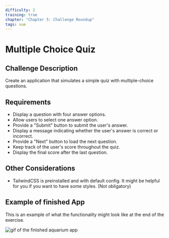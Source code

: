 ```yaml
---
difficulty: 2
training: true
chapter: "Chapter 5: Challenge Roundup"
tags: vue
---
```


# Multiple Choice Quiz

## Challenge Description

Create an application that simulates a simple quiz with multiple-choice questions.

## Requirements

- Display a question with four answer options.
- Allow users to select one answer option.
- Provide a "Submit" button to submit the user's answer.
- Display a message indicating whether the user's answer is correct or incorrect.
- Provide a "Next" button to load the next question.
- Keep track of the user's score throughout the quiz.
- Display the final score after the last question.

## Other Considerations

- TailwindCSS is preinstalled and with default config. It might be helpful for you if you want to have some styles. (Not obligatory)

## Example of finished App

This is an example of what the functionality might look like at the end of the exercise.

![gif of the finished aquarium app](https://i.imgur.com/8E1WmrL.gif)

